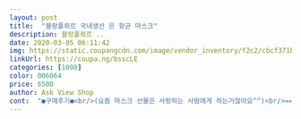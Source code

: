 ```yaml
---
layout: post 
title:  "블랑플뢰르 국내생산 은 항균 마스크" 
description: 블랑플뢰르 ..
date: 2020-03-05 06:11:42 
img: https://static.coupangcdn.com/image/vendor_inventory/f2c2/cbcf371b66a3695777d10435308fb3201e4482f3851b0cd0a0cc87e71f3d.jpg 
linkUrl: https://coupa.ng/bsscLE 
categories: [1008] 
color: 006064 
price: 6500 
author: Ask View Shop 
cont:  "●구매후기●<br/>(요즘 마스크 선물은 사랑하는 사람에게 하는거잖아요^^)<br/>=========================<br/>● 5만원이상 무료배송.<br/><br/>● 가방에 공적마스크, 천 마스크 각각 하나씩 꼭 넣고 다니면서... <br/>.<br/>사람 많은 곳(마트)에서는 공적 마스크 착용해요.<br/><br/>● 가성비 최고에요!! (모양, 기능성, 가격 모두^^)<br/>● 가을 겨울 대비해 미리미리 준비해둡니다.<br/> 쌀 때 쟁여둡니다.<br/><br/>● 개당 3,800원<br/>● 개별포장이라 위생적이고 선물하기 좋아요^^<br/>● 검정+희색=총 14장 주문했어요.<br/><br/>● 검정M+L=총 14장 주문했어요.<br/>(그래야 무료배송)<br/>● 검정만 M+L=또다시 14장 주문했어요.<br/>(그래야 무료배송)<br/>● 검정은 너무 진해서... <br/>.<br/>여름에 더워보이고... <br/>도둑놈같고... <br/>ㅋ<br/>● 검정이나 흰색 모두 화장품은 묻어나요.<br/> 흰색이 더 잘 보일뿐.<br/> 어짜피 하루 이용하고 빨거라서 옷 색상에 맞춰서 마스크 색상도 골라 착용해요.<br/> 이제 패션의 완성은 마스크네요^^<br/>● 겨울에는 코 시렵고 춥겠어요.<br/><br/>● 공적마스크 2개로 일주일 사용하는데 3천원.<br/> 한달이면12,000원.<br/><br/>● 귀 아프지 않아요<br/>● 귀가해서 바로 걸어놓고^^<br/>● 그만큼 걸러지는게 적다는 말인데... <br/>.<br/>황사나 미세먼지 차단은 안될겁니다.<br/> 딱, 비말예방만!<br/>● 네식구 자리 표시해 놓으니 섞이지 않아요.<br/><br/>● 바람불때 시원해요.<br/> 바람이 통해서.<br/><br/>● 부모님 선물로, 조카 선물로 재구매했어요<br/>● 부피가 작아요.<br/> 얇아요.<br/><br/>● 비말감염 예방만 생각하시면 될듯.<br/> 황사예방은 안될듯.<br/><br/>● 빨아 쓸수 있어요<br/>● 사용한 마스크 축축하니까 마르라고 걸고<br/>● 사춘기 조카는 블랙 좋아하니까 블랙으로!<br/>● 새 마스크 냄새 빠지라고 걸어 놓고<br/>● 새거라 냄새 나요.<br/> 꺼내놓으니 냄새 금방 빠져요.<br/><br/>● 손빨래 쉬워요.<br/><br/>● 손빨래 하고 후 빨리 말라요.<br/><br/>● 숨쉬기 진짜 편해요.<br/> 공적마스크는 착용하고 빠른걸음으로 걸으면 숨이 찬데 말이죠.<br/><br/>● 아끼는 지인에게 마스크선물 하려고 몇개 더 주문^^<br/>● 안경 쓴 아들이 착용하더니... <br/>안경에 김서림 생기지 않아 좋데요.<br/><br/>● 엄마 아버지 흰색은 금방 때타고... <br/>빨래 힘드시니까... <br/>블랙으로!!<br/>● 업체배송이라 5일 걸렸어요.<br/><br/>● 외출할때 바로 착용하고<br/>● 요즘 마스크 패드도 많고, 가격 따운 되서 이용해 볼까 알아봤는데... <br/>.<br/><br/>● 우리집 여성 둘 M.<br/> 남성 둘 L.<br/> 잘 맞아요.<br/><br/>● 운동하는 남편이 숨쉬기 편하고 재질 좋다고 운동할때 들고 나가네요.<br/><br/>● 유학가는 아들딸에게도 색깔별로 미리 구매해 두고.<br/><br/>● 일회용 마스크와 천마스크 적절하게 교대로 사용하려구요^^<br/>● 작아보이는데 잘 맞아요.<br/><br/>● 좋아하는 친구들에게 몇개 나눠주니... <br/>.<br/><br/>● 지난번에 흰색과 반반 구매했는데... <br/>.<br/>아들 딸이 블랙이 좋다해서 블랙으로만 구매했어요.<br/><br/>● 착용하면 예뻐요.<br/><br/>● 처음엔 맨질맨질 윤기가 나는 천인데... <br/>빨고 나니 윤기는 없어졌어요.<br/><br/>● 한장으로 만들어져 있어서 숨쉴때 좋아요.<br/> (면마스크는 두겹이라 안쪽에 면이 숨쉴때 마다 코와 입에 붙었다 떨어졌다 해서 불편했어요)<br/>● 헬스 케어 섬유.<br/> (요가복 같다는 말이 맞아요^^)<br/>● 현관옆에 핀셋 꽂아 마스크걸이 만들어 놨어요.<br/><br/>● 흰색은 화징품도 잘 묻고, 때 탈까 부담스럽고<br/>●컬러가 블랙, 화이트 두가지 외에... <br/>.<br/>회색도 있으면 좋겠어요.<br/><br/>《건의 사항》<br/>《우리집 마스크 보관법》<br/>《착용 후기》<br/>구매할때 짝퉁 있을수 있으니... <br/><br/>그 중간인 밝은 회색이 있으면 좋겠어요^^<br/>그래서 저는 포기하고, 천마스크만 이용하렵니다.<br/> 부지런히 손빨래 하고^^<br/>그래서 확인하고 구매합니다.<br/> 리뷰도 많네요.<br/><br/>기능성 마스크 두개로 번갈아 빨아쓰면 한달 이상.<br/> 7,600원.<br/><br/>기능성 마스크가 가성비 좋네요.<br/> 대신 손빨래 해야지요... <br/>.<br/><br/>꼭! 국산 확인하고, 특수기능 확인 하라더라구요.<br/><br/>단순히 얇은 부직포 3겹일뿐<br/>모두 중국산이고,<br/>물건 받고 너무 좋아서 바로 재구매 했어요~<br/>빨래 집개로 걸러서 놓으니 1시간만에 말라요<br/>사랑하는 부모님과 동생이 생각나서 재주문 합니다♡<br/>손씻으면서 비누질이나 울샴프 짜서 조물조물.<br/> 검정마스크 검정물 별로 안나와요.<br/><br/>식당에서 밥 먹을때 흰마스크 옆에 두었다가 빨간 음식물 튀어서 아주 속생했다고 하더라구요.<br/><br/>싸이즈는 성인여성이라 M이고, 처음에 타이트 하지만 빨면 느슨해진다고 M으로 추천해 주네요.<br/><br/>의약청 인증은 받은것도 아니고!<br/>입과 코에 딱 붙혀 사용하는게 호흡기로 오히려 해로운 미세가루가 들어올까봐 걱정돼요... <br/><br/>천 마스크와 공적마스크 적당히 교대로^^<br/>친구가 쓰고 있길래 좋아보여서 물었더니... <br/>강력추천 해 주네요.<br/><br/>(요즘 마스크 선물은 사랑하는 사람에게 하는거잖아요^^)<br/>=========================<br/>● 5만원이상 무료배송.<br/><br/>● 가방에 공적마스크, 천 마스크 각각 하나씩 꼭 넣고 다니면서... <br/>.<br/>사람 많은 곳(마트)에서는 공적 마스크 착용해요.<br/><br/>● 가성비 최고에요!! (모양, 기능성, 가격 모두^^)<br/>● 가을 겨울 대비해 미리미리 준비해둡니다.<br/> 쌀 때 쟁여둡니다.<br/><br/>● 개당 3,800원<br/>● 개별포장이라 위생적이고 선물하기 좋아요^^<br/>● 검정+희색=총 14장 주문했어요.<br/><br/>● 검정M+L=총 14장 주문했어요.<br/>(그래야 무료배송)<br/>● 검정만 M+L=또다시 14장 주문했어요.<br/>(그래야 무료배송)<br/>● 검정은 너무 진해서... <br/>.<br/>여름에 더워보이고... <br/>도둑놈같고... <br/>ㅋ<br/>● 검정이나 흰색 모두 화장품은 묻어나요.<br/> 흰색이 더 잘 보일뿐.<br/> 어짜피 하루 이용하고 빨거라서 옷 색상에 맞춰서 마스크 색상도 골라 착용해요.<br/> 이제 패션의 완성은 마스크네요^^<br/>● 겨울에는 코 시렵고 춥겠어요.<br/><br/>● 공적마스크 2개로 일주일 사용하는데 3천원.<br/> 한달이면12,000원.<br/><br/>● 귀 아프지 않아요<br/>● 귀가해서 바로 걸어놓고^^<br/>● 그만큼 걸러지는게 적다는 말인데... <br/>.<br/>황사나 미세먼지 차단은 안될겁니다.<br/> 딱, 비말예방만!<br/>● 네식구 자리 표시해 놓으니 섞이지 않아요.<br/><br/>● 바람불때 시원해요.<br/> 바람이 통해서.<br/><br/>● 부모님 선물로, 조카 선물로 재구매했어요<br/>● 부피가 작아요.<br/> 얇아요.<br/><br/>● 비말감염 예방만 생각하시면 될듯.<br/> 황사예방은 안될듯.<br/><br/>● 빨아 쓸수 있어요<br/>● 사용한 마스크 축축하니까 마르라고 걸고<br/>● 사춘기 조카는 블랙 좋아하니까 블랙으로!<br/>● 새 마스크 냄새 빠지라고 걸어 놓고<br/>● 새거라 냄새 나요.<br/> 꺼내놓으니 냄새 금방 빠져요.<br/><br/>● 손빨래 쉬워요.<br/><br/>● 손빨래 하고 후 빨리 말라요.<br/><br/>● 숨쉬기 진짜 편해요.<br/> 공적마스크는 착용하고 빠른걸음으로 걸으면 숨이 찬데 말이죠.<br/><br/>● 아끼는 지인에게 마스크선물 하려고 몇개 더 주문^^<br/>● 안경 쓴 아들이 착용하더니... <br/>안경에 김서림 생기지 않아 좋데요.<br/><br/>● 엄마 아버지 흰색은 금방 때타고... <br/>빨래 힘드시니까... <br/>블랙으로!!<br/>● 업체배송이라 5일 걸렸어요.<br/><br/>● 외출할때 바로 착용하고<br/>● 요즘 마스크 패드도 많고, 가격 따운 되서 이용해 볼까 알아봤는데... <br/>.<br/><br/>● 우리집 여성 둘 M.<br/> 남성 둘 L.<br/> 잘 맞아요.<br/><br/>● 운동하는 남편이 숨쉬기 편하고 재질 좋다고 운동할때 들고 나가네요.<br/><br/>● 유학가는 아들딸에게도 색깔별로 미리 구매해 두고.<br/><br/>● 일회용 마스크와 천마스크 적절하게 교대로 사용하려구요^^<br/>● 작아보이는데 잘 맞아요.<br/><br/>● 좋아하는 친구들에게 몇개 나눠주니... <br/>.<br/><br/>● 지난번에 흰색과 반반 구매했는데... <br/>.<br/>아들 딸이 블랙이 좋다해서 블랙으로만 구매했어요.<br/><br/>● 착용하면 예뻐요.<br/><br/>● 처음엔 맨질맨질 윤기가 나는 천인데... <br/>빨고 나니 윤기는 없어졌어요.<br/><br/>● 한장으로 만들어져 있어서 숨쉴때 좋아요.<br/> (면마스크는 두겹이라 안쪽에 면이 숨쉴때 마다 코와 입에 붙었다 떨어졌다 해서 불편했어요)<br/>● 헬스 케어 섬유.<br/> (요가복 같다는 말이 맞아요^^)<br/>● 현관옆에 핀셋 꽂아 마스크걸이 만들어 놨어요.<br/><br/>● 흰색은 화징품도 잘 묻고, 때 탈까 부담스럽고<br/>●컬러가 블랙, 화이트 두가지 외에... <br/>.<br/>회색도 있으면 좋겠어요.<br/><br/>《건의 사항》<br/>《우리집 마스크 보관법》<br/>《착용 후기》<br/>구매할때 짝퉁 있을수 있으니... <br/><br/>그 중간인 밝은 회색이 있으면 좋겠어요^^<br/>그래서 저는 포기하고, 천마스크만 이용하렵니다.<br/> 부지런히 손빨래 하고^^<br/>그래서 확인하고 구매합니다.<br/> 리뷰도 많네요.<br/><br/>기능성 마스크 두개로 번갈아 빨아쓰면 한달 이상.<br/> 7,600원.<br/><br/>기능성 마스크가 가성비 좋네요.<br/> 대신 손빨래 해야지요... <br/>.<br/><br/>꼭! 국산 확인하고, 특수기능 확인 하라더라구요.<br/><br/>단순히 얇은 부직포 3겹일뿐<br/>모두 중국산이고,<br/>물건 받고 너무 좋아서 바로 재구매 했어요~<br/>빨래 집개로 걸러서 놓으니 1시간만에 말라요<br/>사랑하는 부모님과 동생이 생각나서 재주문 합니다♡<br/>손씻으면서 비누질이나 울샴프 짜서 조물조물.<br/> 검정마스크 검정물 별로 안나와요.<br/><br/>식당에서 밥 먹을때 흰마스크 옆에 두었다가 빨간 음식물 튀어서 아주 속생했다고 하더라구요.<br/><br/>싸이즈는 성인여성이라 M이고, 처음에 타이트 하지만 빨면 느슨해진다고 M으로 추천해 주네요.<br/><br/>의약청 인증은 받은것도 아니고!<br/>입과 코에 딱 붙혀 사용하는게 호흡기로 오히려 해로운 미세가루가 들어올까봐 걱정돼요... <br/><br/>천 마스크와 공적마스크 적당히 교대로^^<br/>친구가 쓰고 있길래 좋아보여서 물었더니... <br/>강력추천 해 주네요.<br/><br/>" 
---
```

